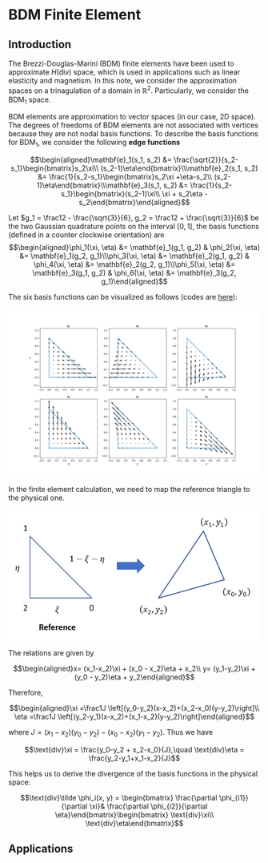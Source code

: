 # BDM Finite Element

## Introduction

The Brezzi-Douglas-Marini (BDM) finite elements have been used to approximate $H(\text{div})$ space, which is used in applications such as linear elasticity and magnetism. In this note, we consider the approximation spaces on a trinagulation of a domain in $\mathbb{R}^2$. Particularly, we consider the BDM${}_1$ space. 

BDM elements are approximation to vector spaces (in our case, 2D space). The degrees of freedoms of BDM elements are not associated with vertices because they are not nodal basis functions. To describe the basis functions for BDM${}_1$, we consider the following **edge functions**

$$\begin{aligned}\mathbf{e}_1(s_1, s_2) &= \frac{\sqrt{2}}{s_2-s_1}\begin{bmatrix}s_2\xi\\ (s_2-1)\eta\end{bmatrix}\\\mathbf{e}_2(s_1, s_2) &= \frac{1}{s_2-s_1}\begin{bmatrix}s_2\xi +\eta-s_2\\ (s_2-1)\eta\end{bmatrix}\\\mathbf{e}_3(s_1, s_2) &= \frac{1}{s_2-s_1}\begin{bmatrix}(s_2-1)\xi\\ \xi + s_2\eta - s_2\end{bmatrix}\end{aligned}$$

Let $g_1 = \frac12 - \frac{\sqrt{3}}{6}, g_2 = \frac12 + \frac{\sqrt{3}}{6}$ be the two Gaussian quadrature points on the interval $[0,1]$, the basis functions (defined in a counter clockwise orientation) are 
$$\begin{aligned}\phi_1(\xi, \eta) &= \mathbf{e}_1(g_1, g_2) & \phi_2(\xi, \eta) &= \mathbf{e}_1(g_2, g_1)\\\phi_3(\xi, \eta) &= \mathbf{e}_2(g_1, g_2) & \phi_4(\xi, \eta) &= \mathbf{e}_2(g_2, g_1)\\\phi_5(\xi, \eta) &= \mathbf{e}_3(g_1, g_2) & \phi_6(\xi, \eta) &= \mathbf{e}_3(g_2, g_1)\end{aligned}$$

The six basis functions can be visualized as follows (codes are [here](./snippets/BDM)):


![](./assets/BDM.png)

In the finite element calculation, we need to map the reference triangle to the physical one. 

![](./assets/mapping.png)

The relations are given by 

$$\begin{aligned}x= (x_1-x_2)\xi + (x_0 - x_2)\eta + x_2\\ y= (y_1-y_2)\xi + (y_0 - y_2)\eta + y_2\end{aligned}$$

Therefore,

$$\begin{aligned}\xi =\frac1J \left[(y_0-y_2)(x-x_2)+(x_2-x_0)(y-y_2)\right]\\ \eta =\frac1J \left[(y_2-y_1)(x-x_2)+(x_1-x_2)(y-y_2)\right]\end{aligned}$$

where $J = (x_1-x_2)(y_0-y_2) - (x_0-x_2)(y_1-y_2)$. Thus we have

$$\text{div}\xi = \frac{y_0-y_2 + x_2-x_0}{J},\quad \text{div}\eta = \frac{y_2-y_1+x_1-x_2}{J}$$

This helps us to derive the divergence of the basis functions in the physical space:

$$\text{div}\tilde \phi_i(x, y) = \begin{bmatrix} \frac{\partial \phi_{i1}}{\partial \xi}& \frac{\partial \phi_{i2}}{\partial \eta}\end{bmatrix}\begin{bmatrix} \text{div}\xi\\ \text{div}\eta\end{bmatrix}$$


## Applications